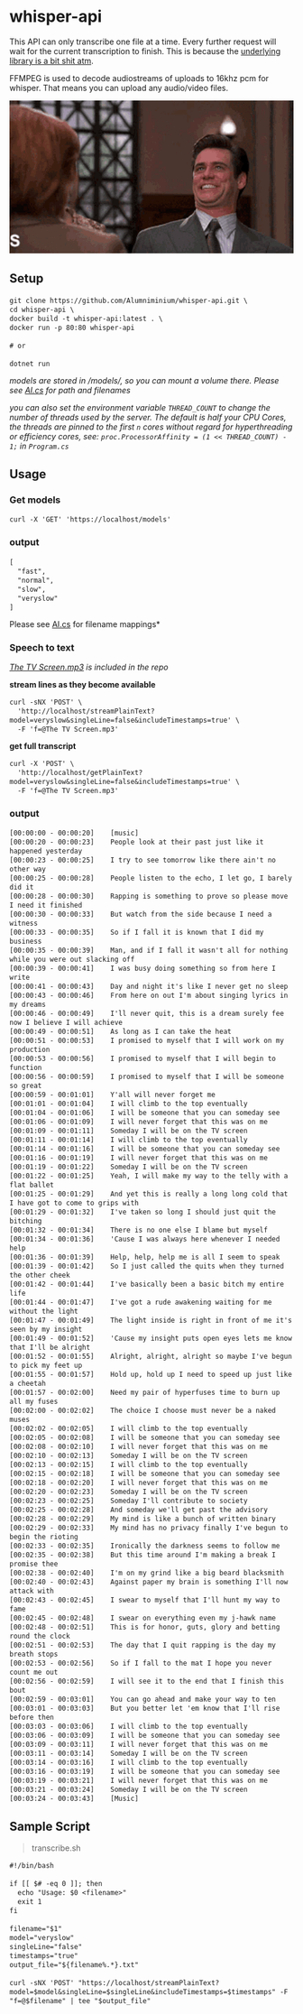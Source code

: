 # whisper-api

This API can only transcribe one file at a time. Every further request will wait for the current transcription to finish. This is because the [underlying library is a bit shit atm](https://github.com/sandrohanea/whisper.net/issues/28).

FFMPEG is used to decode audiostreams of uploads to 16khz pcm for whisper. That means you can upload any audio/video files.

![](/demo.gif)

## Setup
```
git clone https://github.com/Alumniminium/whisper-api.git \
cd whisper-api \
docker build -t whisper-api:latest . \
docker run -p 80:80 whisper-api

# or

dotnet run
```
*models are stored in /models/, so you can mount a volume there. Please see [AI.cs](/AI.cs) for path and filenames*

*you can also set the environment variable `THREAD_COUNT` to change the number of threads used by the server. The default is half your CPU Cores, the threads are pinned to the first `n` cores without regard for hyperthreading or efficiency cores, see: `proc.ProcessorAffinity = (1 << THREAD_COUNT) - 1;` in `Program.cs`*

## Usage

### Get models
```
curl -X 'GET' 'https://localhost/models'
```
### output
```
[
  "fast",
  "normal",
  "slow",
  "veryslow"
]
```
Please see [AI.cs](/AI.cs) for filename mappings*

### Speech to text
*[The TV Screen.mp3](/The%20TV%20Screen.mp3) is included in the repo*

**stream lines as they become available**
```
curl -sNX 'POST' \
  'http://localhost/streamPlainText?model=veryslow&singleLine=false&includeTimestamps=true' \
  -F 'f=@The TV Screen.mp3'
```
**get full transcript**
```
curl -X 'POST' \
  'http://localhost/getPlainText?model=veryslow&singleLine=false&includeTimestamps=true' \
  -F 'f=@The TV Screen.mp3'
```
### output
```
[00:00:00 - 00:00:20]	 [music]
[00:00:20 - 00:00:23]	 People look at their past just like it happened yesterday
[00:00:23 - 00:00:25]	 I try to see tomorrow like there ain't no other way
[00:00:25 - 00:00:28]	 People listen to the echo, I let go, I barely did it
[00:00:28 - 00:00:30]	 Rapping is something to prove so please move I need it finished
[00:00:30 - 00:00:33]	 But watch from the side because I need a witness
[00:00:33 - 00:00:35]	 So if I fall it is known that I did my business
[00:00:35 - 00:00:39]	 Man, and if I fall it wasn't all for nothing while you were out slacking off
[00:00:39 - 00:00:41]	 I was busy doing something so from here I write
[00:00:41 - 00:00:43]	 Day and night it's like I never get no sleep
[00:00:43 - 00:00:46]	 From here on out I'm about singing lyrics in my dreams
[00:00:46 - 00:00:49]	 I'll never quit, this is a dream surely fee now I believe I will achieve
[00:00:49 - 00:00:51]	 As long as I can take the heat
[00:00:51 - 00:00:53]	 I promised to myself that I will work on my production
[00:00:53 - 00:00:56]	 I promised to myself that I will begin to function
[00:00:56 - 00:00:59]	 I promised to myself that I will be someone so great
[00:00:59 - 00:01:01]	 Y'all will never forget me
[00:01:01 - 00:01:04]	 I will climb to the top eventually
[00:01:04 - 00:01:06]	 I will be someone that you can someday see
[00:01:06 - 00:01:09]	 I will never forget that this was on me
[00:01:09 - 00:01:11]	 Someday I will be on the TV screen
[00:01:11 - 00:01:14]	 I will climb to the top eventually
[00:01:14 - 00:01:16]	 I will be someone that you can someday see
[00:01:16 - 00:01:19]	 I will never forget that this was on me
[00:01:19 - 00:01:22]	 Someday I will be on the TV screen
[00:01:22 - 00:01:25]	 Yeah, I will make my way to the telly with a flat ballet
[00:01:25 - 00:01:29]	 And yet this is really a long long cold that I have got to come to grips with
[00:01:29 - 00:01:32]	 I've taken so long I should just quit the bitching
[00:01:32 - 00:01:34]	 There is no one else I blame but myself
[00:01:34 - 00:01:36]	 'Cause I was always here whenever I needed help
[00:01:36 - 00:01:39]	 Help, help, help me is all I seem to speak
[00:01:39 - 00:01:42]	 So I just called the quits when they turned the other cheek
[00:01:42 - 00:01:44]	 I've basically been a basic bitch my entire life
[00:01:44 - 00:01:47]	 I've got a rude awakening waiting for me without the light
[00:01:47 - 00:01:49]	 The light inside is right in front of me it's seen by my insight
[00:01:49 - 00:01:52]	 'Cause my insight puts open eyes lets me know that I'll be alright
[00:01:52 - 00:01:55]	 Alright, alright, alright so maybe I've begun to pick my feet up
[00:01:55 - 00:01:57]	 Hold up, hold up I need to speed up just like a cheetah
[00:01:57 - 00:02:00]	 Need my pair of hyperfuses time to burn up all my fuses
[00:02:00 - 00:02:02]	 The choice I choose must never be a naked muses
[00:02:02 - 00:02:05]	 I will climb to the top eventually
[00:02:05 - 00:02:08]	 I will be someone that you can someday see
[00:02:08 - 00:02:10]	 I will never forget that this was on me
[00:02:10 - 00:02:13]	 Someday I will be on the TV screen
[00:02:13 - 00:02:15]	 I will climb to the top eventually
[00:02:15 - 00:02:18]	 I will be someone that you can someday see
[00:02:18 - 00:02:20]	 I will never forget that this was on me
[00:02:20 - 00:02:23]	 Someday I will be on the TV screen
[00:02:23 - 00:02:25]	 Someday I'll contribute to society
[00:02:25 - 00:02:28]	 And someday we'll get past the advisory
[00:02:28 - 00:02:29]	 My mind is like a bunch of written binary
[00:02:29 - 00:02:33]	 My mind has no privacy finally I've begun to begin the rioting
[00:02:33 - 00:02:35]	 Ironically the darkness seems to follow me
[00:02:35 - 00:02:38]	 But this time around I'm making a break I promise thee
[00:02:38 - 00:02:40]	 I'm on my grind like a big beard blacksmith
[00:02:40 - 00:02:43]	 Against paper my brain is something I'll now attack with
[00:02:43 - 00:02:45]	 I swear to myself that I'll hunt my way to fame
[00:02:45 - 00:02:48]	 I swear on everything even my j-hawk name
[00:02:48 - 00:02:51]	 This is for honor, guts, glory and betting round the clock
[00:02:51 - 00:02:53]	 The day that I quit rapping is the day my breath stops
[00:02:53 - 00:02:56]	 So if I fall to the mat I hope you never count me out
[00:02:56 - 00:02:59]	 I will see it to the end that I finish this bout
[00:02:59 - 00:03:01]	 You can go ahead and make your way to ten
[00:03:01 - 00:03:03]	 But you better let 'em know that I'll rise before then
[00:03:03 - 00:03:06]	 I will climb to the top eventually
[00:03:06 - 00:03:09]	 I will be someone that you can someday see
[00:03:09 - 00:03:11]	 I will never forget that this was on me
[00:03:11 - 00:03:14]	 Someday I will be on the TV screen
[00:03:14 - 00:03:16]	 I will climb to the top eventually
[00:03:16 - 00:03:19]	 I will be someone that you can someday see
[00:03:19 - 00:03:21]	 I will never forget that this was on me
[00:03:21 - 00:03:24]	 Someday I will be on the TV screen
[00:03:24 - 00:03:43]	 [Music]
```

## Sample Script
> transcribe.sh
```
#!/bin/bash

if [[ $# -eq 0 ]]; then
  echo "Usage: $0 <filename>"
  exit 1
fi

filename="$1"
model="veryslow"
singleLine="false"
timestamps="true"
output_file="${filename%.*}.txt"

curl -sNX 'POST' "https://localhost/streamPlainText?model=$model&singleLine=$singleLine&includeTimestamps=$timestamps" -F "f=@$filename" | tee "$output_file"
```

